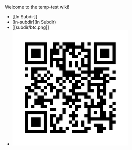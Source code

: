 <!-- --- title: MyHouse -->

Welcome to the temp-test wiki!

* [[In Subdir]]
* [In-subdir](In Subdir)
* [[subdir/btc.png]]
* ![imge](subdir/btc.png)

